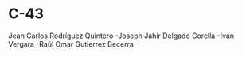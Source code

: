 # C-43
Jean Carlos Rodríguez Quintero -Joseph Jahir Delgado Corella  -Ivan Vergara -Raúl Omar Gutierrez Becerra
